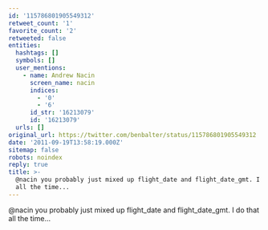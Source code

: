 ```yaml
---
id: '115786801905549312'
retweet_count: '1'
favorite_count: '2'
retweeted: false
entities:
  hashtags: []
  symbols: []
  user_mentions:
    - name: Andrew Nacin
      screen_name: nacin
      indices:
        - '0'
        - '6'
      id_str: '16213079'
      id: '16213079'
  urls: []
original_url: https://twitter.com/benbalter/status/115786801905549312
date: '2011-09-19T13:58:19.000Z'
sitemap: false
robots: noindex
reply: true
title: >-
  @nacin you probably just mixed up flight_date and flight_date_gmt. I do that
  all the time...
---
```


@nacin you probably just mixed up flight_date and flight_date_gmt. I do that all the time...